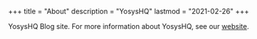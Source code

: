 +++
title = "About"
description = "YosysHQ"
lastmod = "2021-02-26"
+++

YosysHQ Blog site. For more information about YosysHQ, see our [website](https://www.yosyshq.com).
